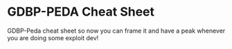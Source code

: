 # GDBP-PEDA Cheat Sheet
GDBP-Peda cheat sheet so now you can frame it and have a peak whenever you are doing some exploit dev!
